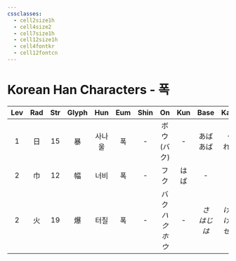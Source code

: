 ```yaml
---
cssclasses:
  - cell2size1h
  - cell4size2
  - cell7size1h
  - cell12size1h
  - cell4fontkr
  - cell12fontcn
---
```


# Korean Han Characters - 폭

| Lev | Rad | Str | Glyph | Hun | Eum | Shin |        On        | Kun |      Base      |       Kana       | Simp | Man |  Can  |       Viet        |
| :-: | :-: | :-: | :---: | :-: | :-: | :--: | :--------------: | :-: | :------------: | :--------------: | :--: | :-: | :---: | :---------------: |
|  1  |  日  | 15  |   暴   | 사나울 |  폭  |  -   |    ボウ<br>(バク)    |  -  |    あば<br>あば    |     く<br>れる      |  -   | bào | bou6  |        bạo        |
|  2  |  巾  | 12  |   幅   | 너비  |  폭  |  -   |        フク        | はば  |       -        |        -         |  -   | fú  | fuk1  |        bức        |
|  2  |  火  | 19  |   爆   | 터질  |  폭  |  -   | バク<br>*ハク<br>ホウ* |  -  | *さ<br>はじ<br>は* | *ける<br>ける<br>ぜる* |  -   | bào | baau3 | bạo<br>bạc<br>bộc |
